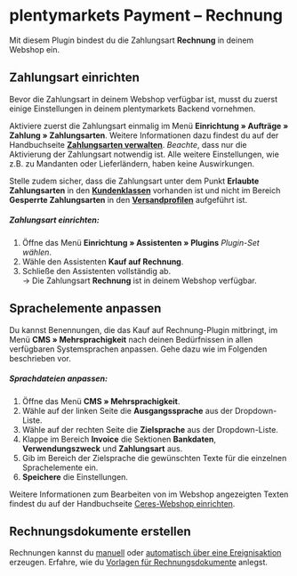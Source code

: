 # plentymarkets Payment – Rechnung

Mit diesem Plugin bindest du die Zahlungsart **Rechnung** in deinem Webshop ein.

## Zahlungsart einrichten

Bevor die Zahlungsart in deinem Webshop verfügbar ist, musst du zuerst einige Einstellungen in deinem plentymarkets Backend vornehmen.

Aktiviere zuerst die Zahlungsart einmalig im Menü **Einrichtung » Aufträge » Zahlung » Zahlungsarten**. Weitere Informationen dazu findest du auf der Handbuchseite <strong><a href="https://knowledge.plentymarkets.com/payment/zahlungsarten-verwalten#20" target="_blank">Zahlungsarten verwalten</a></strong>.
_Beachte_, dass nur die Aktivierung der Zahlungsart notwendig ist. Alle weitere Einstellungen, wie z.B. zu Mandanten oder Lieferländern, haben keine Auswirkungen.

Stelle zudem sicher, dass die Zahlungsart unter dem Punkt **Erlaubte Zahlungsarten** in den <strong><a href="https://knowledge.plentymarkets.com/crm/kontakte-verwalten#15" target="_blank">Kundenklassen</a></strong> vorhanden ist und nicht im Bereich **Gesperrte Zahlungsarten** in den <strong><a href="https://knowledge.plentymarkets.com/auftragsabwicklung/fulfillment/versand-vorbereiten#1000" target="_blank">Versandprofilen</a></strong> aufgeführt ist.

##### Zahlungsart einrichten:

1. Öffne das Menü **Einrichtung » Assistenten » Plugins** _Plugin-Set wählen_.
2. Wähle den Assistenten **Kauf auf Rechnung**.
3. Schließe den Assistenten vollständig ab.<br />
→ Die Zahlungsart **Rechnung** ist in deinem Webshop verfügbar.

## Sprachelemente anpassen

Du kannst Benennungen, die das Kauf auf Rechnung-Plugin mitbringt, im Menü **CMS » Mehrsprachigkeit** nach deinen Bedürfnissen in allen verfügbaren Systemsprachen anpassen. Gehe dazu wie im Folgenden beschrieben vor.

##### Sprachdateien anpassen:

1. Öffne das Menü **CMS » Mehrsprachigkeit**.
2. Wähle auf der linken Seite die **Ausgangssprache** aus der Dropdown-Liste.
3. Wähle auf der rechten Seite die **Zielsprache** aus der Dropdown-Liste.
4. Klappe im Bereich **Invoice** die Sektionen **Bankdaten**, **Verwendungszweck** und **Zahlungsart** aus.
5. Gib im Bereich der Zielsprache die gewünschten Texte für die einzelnen Sprachelemente ein.
6. **Speichere** die Einstellungen.

 Weitere Informationen zum Bearbeiten von im Webshop angezeigten Texten findest du auf der Handbuchseite <a href="https://knowledge.plentymarkets.com/webshop/ceres-einrichten#231" target="_blank">Ceres-Webshop einrichten</a>.

## Rechnungsdokumente erstellen

Rechnungen kannst du [manuell](https://knowledge.plentymarkets.com/auftraege/auftragsdokumente/rechnungen-erzeugen#200) oder [automatisch über eine Ereignisaktion](https://knowledge.plentymarkets.com/automatisierung/best-practices-automatisierung#_rechnung_erzeugen_und_versenden) erzeugen. Erfahre, wie du [Vorlagen für Rechnungsdokumente](https://knowledge.plentymarkets.com/auftraege/auftragsdokumente#300) anlegst.
